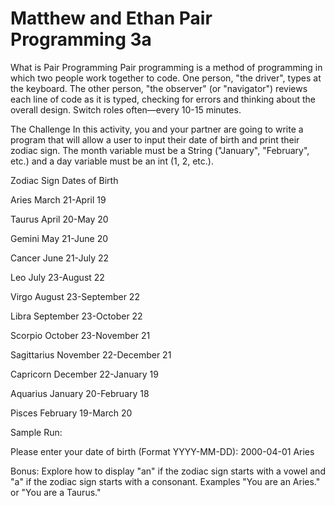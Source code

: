 # Matthew and Ethan Pair Programming 3a

What is Pair Programming
Pair programming is a method of programming in which two people work together to code. One person, "the driver", types at the keyboard. The other person, "the observer" (or "navigator") reviews each line of code as it is typed, checking for errors and thinking about the overall design. Switch roles often—every 10-15 minutes.

The Challenge
In this activity, you and your partner are going to write a program that will allow a user to input their date of birth and print their zodiac sign. The month variable must be a String ("January", "February", etc.) and a day variable must be an int (1, 2, etc.). 

Zodiac Sign	Dates of Birth

Aries	March 21-April 19

Taurus	April 20-May 20

Gemini	May 21-June 20

Cancer	June 21-July 22

Leo	July 23-August 22

Virgo	August 23-September 22

Libra	September 23-October 22

Scorpio	October 23-November 21

Sagittarius	November 22-December 21

Capricorn	December 22-January 19

Aquarius	January 20-February 18

Pisces	February 19-March 20

Sample Run:

Please enter your date of birth (Format YYYY-MM-DD):
2000-04-01
Aries


Bonus: Explore how to display "an" if the zodiac sign starts with a vowel and "a" if the zodiac sign starts with a consonant.  Examples "You are an Aries." or "You are a Taurus."

